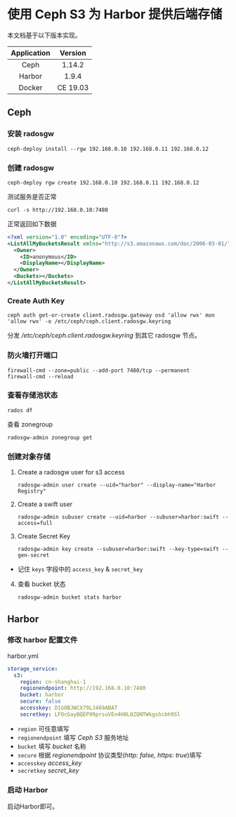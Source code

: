 # 使用 Ceph S3 为 Harbor 提供后端存储



本文档基于以下版本实现。

| Application | Version  |
| :---------: | :------: |
|    Ceph     |  1.14.2  |
|   Harbor    |  1.9.4   |
|   Docker    | CE 19.03 |



## Ceph



### 安装 radosgw 

```shell
ceph-deploy install --rgw 192.168.0.10 192.168.0.11 192.168.0.12
```



### 创建 radosgw

```shell 
ceph-deploy rgw create 192.168.0.10 192.168.0.11 192.168.0.12
```



测试服务是否正常

```shell
curl -s http://192.168.0.10:7480
```

正常返回如下数据

```xml
<?xml version="1.0" encoding="UTF-8"?>
<ListAllMyBucketsResult xmlns="http://s3.amazonaws.com/doc/2006-03-01/">
  <Owner>
    <ID>anonymous</ID>
    <DisplayName></DisplayName>
  </Owner>
  <Buckets></Buckets>
</ListAllMyBucketsResult>
```



### Create Auth Key

```shell
ceph auth get-or-create client.radosgw.gateway osd 'allow rwx' mon 'allow rwx' -o /etc/ceph/ceph.client.radosgw.keyring
```

分发 */etc/ceph/ceph.client.radosgw.keyring* 到其它 radosgw 节点。





### 防火墙打开端口

```shell
firewall-cmd --zone=public --add-port 7480/tcp --permanent
firewall-cmd --reload
```





### 查看存储池状态

```shell
rados df
```



查看 zonegroup

```shell 
radosgw-admin zonegroup get
```



### 创建对象存储

1. Create  a radosgw user for s3 access

   ```shell
   radosgw-admin user create --uid="harbor" --display-name="Harbor Registry"
   ```

   

2. Create a swift user

   ```shell
   radosgw-admin subuser create --uid=harbor --subuser=harbor:swift --access=full
   ```

   

3. Create Secret Key

   ```shell
   radosgw-admin key create --subuser=harbor:swift --key-type=swift --gen-secret
   ```

- 记住 `keys` 字段中的 `access_key` & `secret_key` 



4. 查看 bucket 状态

   ```shell
   radosgw-admin bucket stats harbor
   ```



## Harbor

### 修改 harbor 配置文件

harbor.yml

```yaml
storage_service:
  s3:
    region: cn-shanghai-1
    regionendpoint: http://192.168.0.10:7480
    bucket: harbor
    secure: false
    accesskey: D1GOBJWCX79LJ469ABAT
    secretkey: LFOcGayBQEP99prsuVEn4H8L0ZQNTWkgshcbh9Sl
```

- `region` 可任意填写
- `regionendpoint` 填写 *Ceph S3* 服务地址
- `bucket` 填写 *bucket* 名称
- `secure` 根据 *regionendpoint* 协议类型(*http: false, https: true*)填写
- `accesskey` *access_key*
- `secretkey` *secret_key*

### 启动 Harbor

启动Harbor即可。

